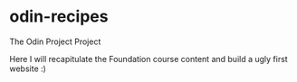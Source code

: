 # odin-recipes
The Odin Project Project

Here I will recapitulate the Foundation course content and build a ugly first website :) 
